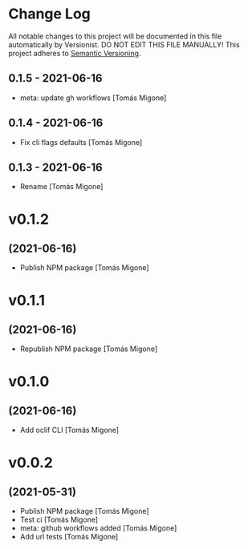 # Change Log

All notable changes to this project will be documented in this file
automatically by Versionist. DO NOT EDIT THIS FILE MANUALLY!
This project adheres to [Semantic Versioning](http://semver.org/).

## 0.1.5 - 2021-06-16

* meta: update gh workflows [Tomás Migone]

## 0.1.4 - 2021-06-16

* Fix cli flags defaults [Tomás Migone]

## 0.1.3 - 2021-06-16

* Rename [Tomás Migone]

# v0.1.2
## (2021-06-16)

* Publish NPM package [Tomás Migone]

# v0.1.1
## (2021-06-16)

* Republish NPM package [Tomás Migone]

# v0.1.0
## (2021-06-16)

* Add oclif CLI [Tomás Migone]

# v0.0.2
## (2021-05-31)

* Publish NPM package [Tomás Migone]
* Test ci [Tomás Migone]
* meta: github workflows added [Tomás Migone]
* Add url tests [Tomás Migone]
